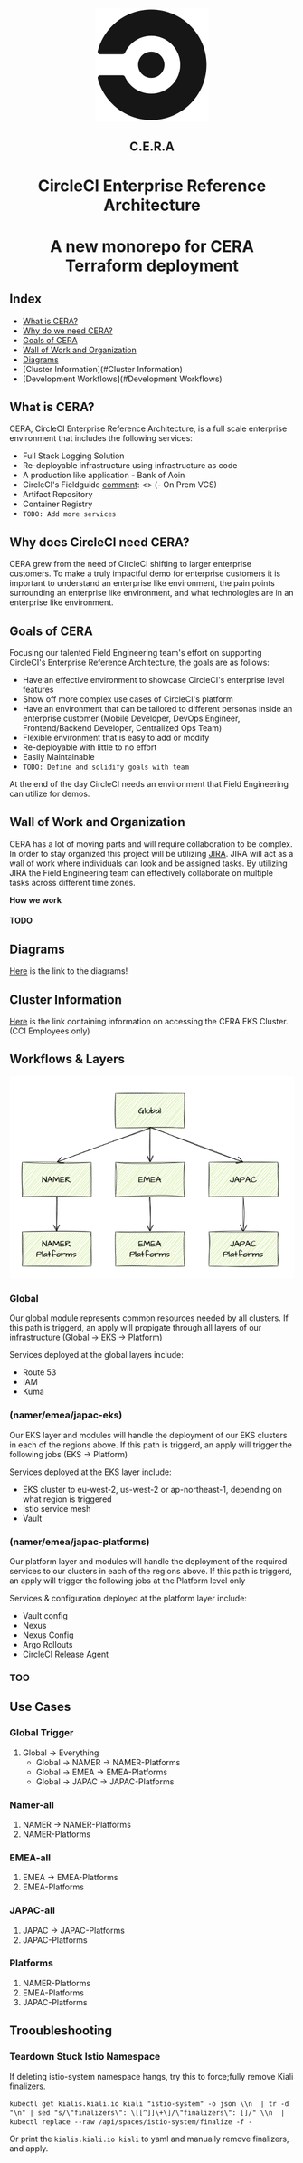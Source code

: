 <p align="center">
  <img width="200" height="200" src="./.img/circleci_logo.png">
</p>

<h2 align="center" >C.E.R.A</h1>
<h1 align="center" >CircleCI Enterprise Reference Architecture</h1>
<h1 align="center" >A new monorepo for CERA Terraform deployment</h1>

## Index
- [What is CERA?](#What-is-CERA?)
- [Why do we need CERA?](#Why-do-we-need-CERA?)
- [Goals of CERA](#Goals-of-CERA)
- [Wall of Work and Organization](#Wall-of-Work-and-Organization)
- [Diagrams](#Diagrams)
- [Cluster Information](#Cluster Information)
- [Development Workflows](#Development Workflows)


## What is CERA?
CERA, CircleCI Enterprise Reference Architecture, is a full scale enterprise environment that includes the following services:

[comment]: <> (- CircleCI Server running on Kubernetes)
[comment]: <> (- CircleCI Runners deployed on VMs and Kubernetes)
- Full Stack Logging Solution
- Re-deployable infrastructure using infrastructure as code
- A production like application - Bank of Aoin
- CircleCI's Fieldguide
[comment]: <> (- On Prem VCS)
- Artifact Repository
- Container Registry
- `TODO: Add more services`


## Why does CircleCI need CERA?
CERA grew from the need of CircleCI shifting to larger enterprise customers. To make a truly impactful demo for enterprise customers it is important to understand an enterprise like environment, the pain points surrounding an enterprise like environment,
and what technologies are in an enterprise like environment.


## Goals of CERA
Focusing our talented Field Engineering team's effort on supporting CircleCI's Enterprise Reference Architecture, the goals are as follows:

- Have an effective environment to showcase CircleCI's enterprise level features
- Show off more complex use cases of CircleCI's platform
- Have an environment that can be tailored to different personas inside an enterprise customer (Mobile Developer, DevOps Engineer, Frontend/Backend Developer, Centralized Ops Team)
- Flexible environment that is easy to add or modify
- Re-deployable with little to no effort
- Easily Maintainable
- `TODO: Define and solidify goals with team`

At the end of the day CircleCI needs an environment that Field Engineering can utilize for demos.


## Wall of Work and Organization
CERA has a lot of moving parts and will require collaboration to be complex. In order to stay organized this project will be utilizing [JIRA](https://circleci.atlassian.net/jira/software/projects/FE/boards/392).
JIRA will act as a wall of work where individuals can look and be assigned tasks. By utilizing JIRA the Field Engineering team can effectively collaborate on multiple tasks across different time zones.

**How we work**
#### TODO


## Diagrams
[Here](https://drive.google.com/file/d/1hYCSr-1dme95koshN_0nmEKLA9JI3yEs/view?usp=sharing) is the link to the diagrams!

## Cluster Information
[Here](https://circleci.atlassian.net/wiki/spaces/CE/pages/6582469344/CERA+Customer+Engineering+Cluster+Details) is the link containing information on accessing the CERA EKS Cluster. (CCI Employees only)


## Workflows & Layers
![Screenshot](./.img/tree.png)
### Global
Our global module represents common resources needed by all clusters. If this path is triggerd, an apply will propigate through all layers of our infrastructure (Global -> EKS -> Platform)

Services deployed at the global layers include: 
- Route 53
- IAM
- Kuma

### (namer/emea/japac-eks)
Our EKS layer and modules will handle the deployment of our EKS clusters in each of the regions above. If this path is triggerd, an apply will trigger the following jobs (EKS -> Platform)

Services deployed at the EKS layer include: 
- EKS cluster to eu-west-2, us-west-2 or ap-northeast-1, depending on what region is triggered
- Istio service mesh
- Vault

### (namer/emea/japac-platforms)
Our platform layer and modules will handle the deployment of the required services to our clusters in each of the regions above. If this path is triggerd, an apply will trigger the following jobs at the Platform level only

Services & configuration deployed at the platform layer include: 
- Vault config
- Nexus
- Nexus Config
- Argo Rollouts
- CircleCI Release Agent

### TOO


## Use Cases

### Global Trigger
1. Global -> Everything
    * Global -> NAMER -> NAMER-Platforms
    * Global -> EMEA -> EMEA-Platforms
    * Global -> JAPAC -> JAPAC-Platforms

### Namer-all
1. NAMER -> NAMER-Platforms
2. NAMER-Platforms

### EMEA-all
1. EMEA -> EMEA-Platforms
2. EMEA-Platforms

### JAPAC-all
1. JAPAC -> JAPAC-Platforms
2. JAPAC-Platforms

### Platforms
1. NAMER-Platforms
2. EMEA-Platforms
3. JAPAC-Platforms


## Trooubleshooting

### Teardown Stuck Istio Namespace

If deleting istio-system namespace hangs, try this to force;fully remove Kiali finalizers.

```
kubectl get kialis.kiali.io kiali "istio-system" -o json \\n  | tr -d "\n" | sed "s/\"finalizers\": \[[^]]\+\]/\"finalizers\": []/" \\n  | kubectl replace --raw /api/spaces/istio-system/finalize -f -
```

Or print the `kialis.kiali.io kiali` to yaml and manually remove finalizers, and apply.